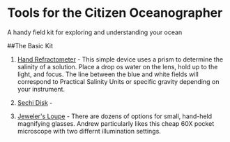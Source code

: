 # Tools for the Citizen Oceanographer
A handy field kit for exploring and understanding your ocean 

##The Basic Kit

1. [Hand Refractometer](http://amzn.to/1MXkxgu) - This simple device uses a prism to determine the salinity of a solution. Place a drop os water on the lens, hold up to the light, and focus. The line between the blue and white fields will correspond to Practical Salinity Units or specific gravity depending on your instrument. 

2. [Sechi Disk](http://amzn.to/1LwdspX) - 

3. [Jeweler's Loupe](http://amzn.to/1MXl7uO) - There are dozens of options for small, hand-held magnifying glasses. Andrew particularly likes this cheap 60X pocket microscope with two differnt illumination settings. 
